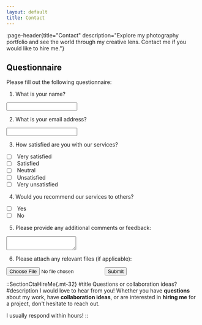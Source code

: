 ```yaml
---
layout: default
title: Contact
---
```


:page-header{title="Contact" description="Explore my photography portfolio and see the world through my creative lens. Contact me if you would like to hire me."}

## Questionnaire

Please fill out the following questionnaire:

1. What is your name?
<input type="text" name="name" style="color: black;">

2. What is your email address?
<input type="email" name="email" style="color: black;">

3. How satisfied are you with our services?
- [ ] <input type="checkbox" name="satisfaction" value="Very satisfied"> Very satisfied
- [ ] <input type="checkbox" name="satisfaction" value="Satisfied"> Satisfied
- [ ] <input type="checkbox" name="satisfaction" value="Neutral"> Neutral
- [ ] <input type="checkbox" name="satisfaction" value="Unsatisfied"> Unsatisfied
- [ ] <input type="checkbox" name="satisfaction" value="Very unsatisfied"> Very unsatisfied

4. Would you recommend our services to others?
- [ ] <input type="checkbox" name="recommendation" value="Yes"> Yes
- [ ] <input type="checkbox" name="recommendation" value="No"> No

5. Please provide any additional comments or feedback:
<textarea name="comments" style="color: black;"></textarea>

6. Please attach any relevant files (if applicable):
<input type="file" name="attachment">

<input type="submit" value="Submit">





::SectionCtaHireMe{.mt-32}
#title
Questions or collaboration ideas?
#description
I would love to hear from you! Whether you have __questions__ about my work, have __collaboration ideas__, or are interested in __hiring me__ for a project, don't hesitate to reach out.

I usually respond within hours!
::
